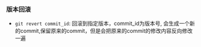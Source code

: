 ### 版本回滚
- `git revert commit_id`: 回滚到指定版本，commit_id为版本号, 会生成一个新的commit,保留原来的commit，但是会把原来的commit的修改内容反向修改一遍